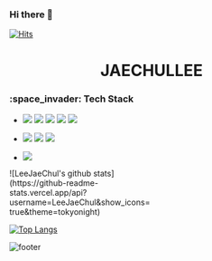 ### Hi there 👋 




[![Hits](https://hits.seeyoufarm.com/api/count/incr/badge.svg?url=https%3A%2F%2Fgithub.com%2FLeeJaeChul%2Fhit-counter&count_bg=%23FFE300&title_bg=%23003BFF&icon=aiqfome.svg&icon_color=%23E7E7E7&title=hits&edge_flat=false)](https://hits.seeyoufarm.com)

<h1 align="center" font-weight: 800>JAECHULLEE</h1>


<h3 font-weight:700> :space_invader: Tech Stack </h3>

* <div>
  <img src="https://img.shields.io/badge/React-61DAFB?style=flat-square&logo=React&logoColor=white"/>
  <img src="https://img.shields.io/badge/JavaScript-F7DF1E?style=flat-square&logo=JavaScript&logoColor=white"/>
  <img src="https://img.shields.io/badge/TypeScript-007ACC?style=flat-square&logo=TypeScript&logoColor=white"/>
  <img src="https://img.shields.io/badge/CSS3-1572B6?style=flat-square&logo=CSS3&logoColor=white"/>
  <img src="https://img.shields.io/badge/Sass-CC6699?style=flat-square&logo=Sass&logoColor=white"/>
</div>

* <div>
  <img src="https://img.shields.io/badge/Node.js-339933?style=flat-square&logo=Node.js&logoColor=white"/>
  <img src="https://img.shields.io/badge/Java-007396?style=flat-square&logo=Java&logoColor=white"/>
  <img src="https://img.shields.io/badge/Spring-6DB33F?style=flat-square&logo=Spring&logoColor=white"/>
</div>

* <div>
  <img src="https://img.shields.io/badge/MySQL-4479A1?style=flat-square&logo=MySQL&logoColor=white"/>
</div>

<div style="width:50%; display:inline-block">![LeeJaeChul's github stats](https://github-readme-stats.vercel.app/api?username=LeeJaeChul&show_icons=true&theme=tokyonight)</div>



[![Top Langs](https://github-readme-stats.vercel.app/api/top-langs/?username=LeeJaeChul&layout=compact)](https://github.com/anuraghazra/github-readme-stats)


![footer](https://capsule-render.vercel.app/api?type=wave&color=auto&height=150&section=footer&text=&fontSize=30)

